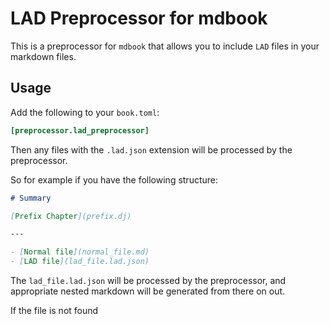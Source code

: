 # LAD Preprocessor for mdbook

This is a preprocessor for `mdbook` that allows you to include `LAD` files in your markdown files.

## Usage

Add the following to your `book.toml`:

```toml
[preprocessor.lad_preprocessor]
```

Then any files with the `.lad.json` extension will be processed by the preprocessor.

So for example if you have the following structure:

```markdown
# Summary

[Prefix Chapter](prefix.dj)

---

- [Normal file](normal_file.md)
- [LAD file](lad_file.lad.json)
```

The `lad_file.lad.json` will be processed by the preprocessor, and appropriate nested markdown will be generated from there on out.

If the file is not found

